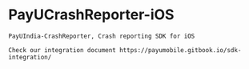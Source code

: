 # PayUCrashReporter-iOS
    PayUIndia-CrashReporter, Crash reporting SDK for iOS
    
    Check our integration document https://payumobile.gitbook.io/sdk-integration/
